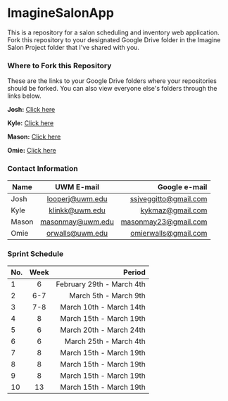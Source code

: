 # ImagineSalonApp
This is a repository for a salon scheduling and inventory web application. Fork this repository to your designated Google Drive folder in the Imagine Salon Project folder that I've shared with you. 

### Where to Fork this Repository
These are the links to your Google Drive folders where your repositories should be forked. You can also view everyone else's folders through the links below. 

**Josh:**  [Click here](https://drive.google.com/open?id=0B-j9IeoToBudNUd6TlZfaVNXblU)

**Kyle:**  [Click here](https://drive.google.com/open?id=0B-j9IeoToBudbzRteVFJaVIxT0U)

**Mason:** [Click here](https://drive.google.com/open?id=0B-j9IeoToBudOVVOa3B3aWY5SVE)

**Omie:**  [Click here](https://drive.google.com/open?id=0B-j9IeoToBudVDNqYlFNaC1vMTA)

### Contact Information

| Name   | UWM E-mail       | Google e-mail         |
| ------ |:----------------:| ---------------------:|
| Josh   | looperj@uwm.edu  | ssjveggitto@gmail.com |
| Kyle   | klinkk@uwm.edu   | kykmaz@gmail.com      |
| Mason  | masonmay@uwm.edu | masonmay23@gmail.com  |
| Omie   | orwalls@uwm.edu  | omierwalls@gmail.com  |

### Sprint Schedule

| No.| Week | Period                    |
| -- |:----:| -------------------------:|
| 1  | 6    | February 29th - March 4th |
| 2  | 6-7  | March 5th - March 9th     |
| 3  | 7-8  | March 10th - March 14th   |
| 4  | 8    | March 15th - March 19th   |
| 5  | 6    | March 20th - March 24th   |
| 6  | 6    | March 25th - March 4th    |
| 7  | 8    | March 15th - March 19th   |
| 8  | 8    | March 15th - March 19th   |
| 9  | 8    | March 15th - March 19th   |
| 10 | 13   | March 15th - March 19th   |

